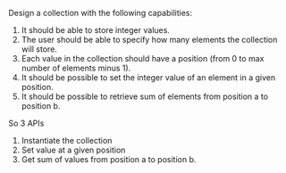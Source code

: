 Design a collection with the following capabilities:
1. It should be able to store integer values.
2. The user should be able to specify how many elements the collection will store.
3. Each value in the collection should have a position (from 0 to max number of elements minus 1).
4. It should be possible to set the integer value of an element in a given position.
5. It should be possible to retrieve sum of elements from position a to position b.

So 3 APIs
1. Instantiate the collection
2. Set value at a given position
3. Get sum of values from position a to position b.